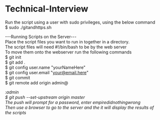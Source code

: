 # Technical-Interview
Run the script using a user with sudo privileges, using the below command  
$ sudo ./gitandhttps.sh  
  
---Running Scripts on the Server---  
Place the script files you want to run in together in a directory.  
The script files will need #!/bin/bash to be by the web server  
To move them onto the webserver run the following commands  
$ git init  
$ git add .  
$ git config user.name "yourNameHere"  
$ git config user.email "your@email.here"  
$ git commit  
$ git remote add origin admin@<address of server>:admin  
$ git push --set-upstream origin master  
The push will prompt for a password, enter empiredidnothingwrong  
Then use a browser to go to the server and the it will display the results of the scripts  
